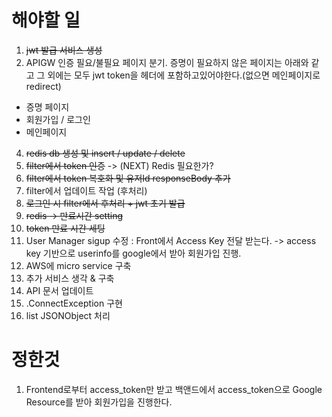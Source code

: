 # 해야할 일
1. ~~jwt 발급 서비스 생성~~
2. APIGW 인증 필요/불필요 페이지 분기. 증명이 필요하지 않은 페이지는 아래와 같고 그 외에는 모두 jwt token을 헤더에 포함하고있어야한다.(없으면 메인페이지로 redirect)
  - 증명 페이지
  - 회원가입 / 로그인
  - 메인페이지
4. ~~redis db 생성 및 insert / update / delete~~
5. ~~filter에서 token 인증~~ -> (NEXT) Redis 필요한가?
6. ~~filter에서 token 복호화 및 유저Id responseBody 추가~~
7. filter에서 업데이트 작업 (후처리)
8. ~~로그인 시 filter에서 후처리 + jwt 초기 발급~~
9. ~~redis -> 만료시간 setting~~
10. ~~token 만료 시간 세팅~~
11. User Manager sigup 수정 : Front에서 Access Key 전달 받는다. -> access key 기반으로 userinfo를 google에서 받아 회원가입 진행.
12. AWS에 micro service 구축
13. 추가 서비스 생각 & 구축
14. API 문서 업데이트
15. .ConnectException 구현 
16. list JSONObject 처리


# 정한것
1. Frontend로부터 access_token만 받고 백앤드에서 access_token으로 Google Resource를 받아 회원가입을 진행한다.



